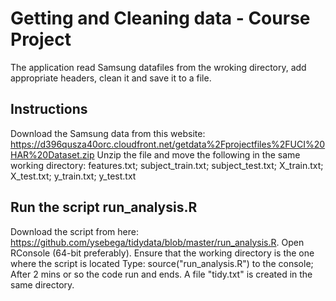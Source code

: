 # Getting and Cleaning data - Course Project
The application read Samsung datafiles from the wroking directory, add appropriate headers, clean it and save it to a file.

## Instructions
Download the Samsung data from this website:
https://d396qusza40orc.cloudfront.net/getdata%2Fprojectfiles%2FUCI%20HAR%20Dataset.zip
Unzip the file and move the following in the same working directory: features.txt; subject_train.txt; subject_test.txt; X_train.txt;
X_test.txt; y_train.txt; y_test.txt

## Run the script run_analysis.R
Download the script from here: https://github.com/ysebega/tidydata/blob/master/run_analysis.R. Open RConsole (64-bit preferably). Ensure that the working directory is the one where the script is located
Type: source("run_analysis.R") to the console; After 2 mins or so the code run and ends. 
A file "tidy.txt" is created in the same directory.



